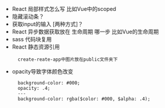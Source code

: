 - React 局部样式怎么写 比如Vue中的scoped
- 隐藏滚动条？
- 获取input的输入 [两种方式]？
- React 异步数据获取放在 生命周期 哪一步 比如Vue的生命周期
- sass 代码块复用
- React 静态资源引用
  ```
    create-reate-app中图片放在public文件夹下
  ```
- opacity导致字体颜色改变
  ```
    background-color: #000;
    opacity: .4;
    ---
    background-color: rgba($color: #000, $alpha: .4);
  ```